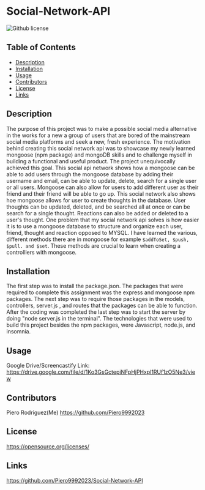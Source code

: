 # Social-Network-API

![Github license](https://img.shields.io/badge/license--blue.svg)
  ## Table of Contents
  - [Description](#description)
  - [Installation](#installation)
  - [Usage](#usage)
  - [Contributors](#contributors)
  - [License](#license)
  - [Links](#links)

  ## Description
  The purpose of this project was to make a possible social media alternative in the works for a new a group of users that are bored of the mainstream social media platforms and seek a new, fresh experience. The motivation behind creating this social network api was to showcase my newly learned mongoose (npm package) and mongoDB skills and to challenge myself in building a functional and useful product. The project unequivocally achieved this goal. This social api network shows how a mongoose can be able to add users through the mongoose database by adding their username and email, can be able to update, delete, search for a single user or all users. Mongoose can also allow for users to add different user as their friend and their friend will be able to go up. This social network also shows hoe mongoose allows for user to create thoughts in the database. User thoughts can be updated, deleted, and be searched all at once or can be search for a single thought. Reactions can also be added or deleted to a user's thought. One problem that my social network api solves is how easier it is to use a mongoose database to structure and organize each user, friend, thought and reaction opposed to MYSQL. I have learned the various, different methods there are in mongoose for example `$addToSet, $push, $pull. and $set`. These methods are crucial to learn when creating a controlllers with mongoose. 

  ## Installation
  The first step was to install the package.json. The packages that were required to complete this assignment was the express and mongoose npm packages. The next step was to require those packages in the models, controllers, server.js , and routes that the packages can be able to function. After the coding was completed the last step was to start the server by doing "node server.js in the terminal". The technologies that were used to build this project besides the npm packages, were Javascript, node.js, and insomnia. 

  ## Usage
  Google Drive/Screencastify Link: https://drive.google.com/file/d/1Ko3GsGctepiNFpHjPHxpl1RUf1zO5Ne3/view 

  ## Contributors
  Piero Rodriguez(Me) https://github.com/Piero9992023

  ## License
  https://opensource.org/licenses/

  ## Links
  https://github.com/Piero9992023/Social-Network-API

